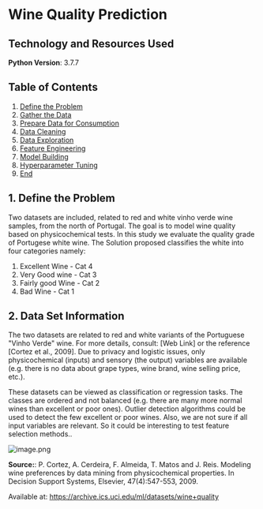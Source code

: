 # Wine Quality Prediction

## Technology and Resources Used

**Python Version**: 3.7.7

## Table of Contents
1) [Define the Problem](#1.-Define-the-Problem)<br>
2) [Gather the Data](#2.-Data-Set-Information)<br>
3) [Prepare Data for Consumption](#3.-Prepare-Data-for-Consumption)<br>
4) [Data Cleaning](#4.-Data-Cleaning)<br>
5) [Data Exploration](#5.-Data-Exploration)<br>
6) [Feature Engineering](#6.-Feature-Engineering)<br>
7) [Model Building](#7.-Model-Building)<br>
8) [Hyperparameter Tuning](#8.-More-Hyperparameter-Tuning)<br>
9) [End](#END)<br>

## 1. Define the Problem
Two datasets are included, related to red and white vinho verde wine samples, from the north of Portugal. The goal is to model wine quality based on physicochemical tests. In this study we evaluate the quality grade of Portugese white wine.
The Solution proposed classifies the white into four categories namely:
1. Excellent Wine - Cat 4
2. Very Good wine - Cat 3
3. Fairly good Wine - Cat 2
4. Bad Wine - Cat 1

## 2. Data Set Information
The two datasets are related to red and white variants of the Portuguese "Vinho Verde" wine. For more details, consult: [Web Link] or the reference [Cortez et al., 2009]. Due to privacy and logistic issues, only physicochemical (inputs) and sensory (the output) variables are available (e.g. there is no data about grape types, wine brand, wine selling price, etc.).

These datasets can be viewed as classification or regression tasks. The classes are ordered and not balanced (e.g. there are many more normal wines than excellent or poor ones). Outlier detection algorithms could be used to detect the few excellent or poor wines. Also, we are not sure if all input variables are relevant. So it could be interesting to test feature selection methods..

![image.png](attachment:image.png)

**Source:**: P. Cortez, A. Cerdeira, F. Almeida, T. Matos and J. Reis. Modeling wine preferences by data mining from physicochemical properties.
In Decision Support Systems, Elsevier, 47(4):547-553, 2009.

Available at: https://archive.ics.uci.edu/ml/datasets/wine+quality

